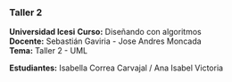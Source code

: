 ### Taller 2
**Universidad Icesi** 
**Curso:** Diseñando con algoritmos  
**Docente:** Sebastián Gaviria - Jose Andres Moncada  
**Tema:** Taller 2 - UML 

  
**Estudiantes:** Isabella Correa Carvajal / Ana Isabel Victoria

[1]:CorreaIsabella_Victoria_AnaIsabel_UML.jpg
